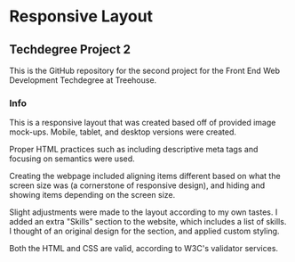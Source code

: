 # Responsive Layout

## Techdegree Project 2

This is the GitHub repository for the second project for the Front End Web Development Techdegree at Treehouse.

### Info 

This is a responsive layout that was created based off of provided image mock-ups. Mobile, tablet, and desktop versions were created.

Proper HTML practices such as including descriptive meta tags and focusing on semantics were used.

Creating the webpage included aligning items different based on what the screen size was (a cornerstone of responsive design), and hiding and showing items depending on the screen size.

Slight adjustments were made to the layout according to my own tastes. I added an extra "Skills" section to the website, which includes a list of skills. I thought of an original design for the section, and applied custom styling.

Both the HTML and CSS are valid, according to W3C's validator services.